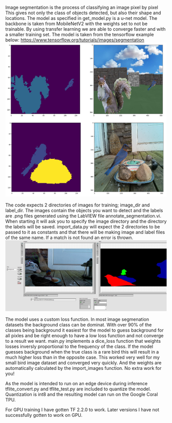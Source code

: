 Image segmentation is the process of classifying an image pixel by pixel This gives not only the class of objects detected, but also their shape and locations.
The model as specified in get_model.py is a u-net model. The backbone is taken from MobileNetV2 with the weights set to not be trainable. By using transfer learning
we are able to converge faster and with a smaller training set. The model is taken from the tensorflow example below:
https://www.tensorflow.org/tutorials/images/segmentation
<img src="image_segmenation.jpg" width="600">

The code expects 2 directories of images for training; image_dir and label_dir. The images contain the objects you want to detect and the labels are .png files
generated using the LabVIEW file annotate_segmentation.vi. When starting it will ask you to specify the image directory and the directory the labels will be saved.
import_data.py will expect the 2 directories to be passed to it as constants and that there will be making image and label files of the same name. If a match is
not found an error is thrown.
<img src="image_labelling.jpg" width="600">

The model uses a custom loss function. In most image segmenation datasets the background class can be dominat. With over 90% of the classes being background it
easiest for the model to guess background for all pixles and be right enough to have a low loss function and not converge to a result we want. main.py implements
a dice_loss function that weights losses inversly proportional to the frequency of the class. If the model guesses background when the true class is a rare bird
this will result in a much higher loss than in the opposite case. This worked very well for my small bird image dataset and converged very quickly. And the
weights are automatically calculated by the import_images function. No extra work for you!

As the model is intended to run on an edge device during inference tflite_convert.py and tflite_test.py are included to quantize the model. Quantization is int8
and the resulting model can run on the Google Coral TPU.

For GPU training I have gotten TF 2.2.0 to work. Later versions I have not successfully gotten to work on GPU.
